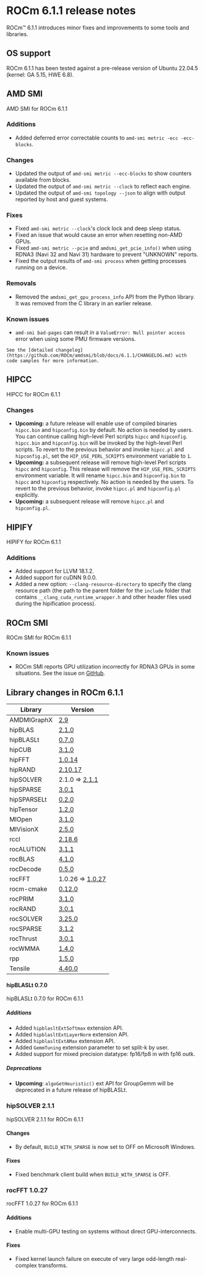 # ROCm 6.1.1 release notes

<!-- Disable lints since this is an auto-generated file.    -->
<!-- markdownlint-disable blanks-around-headers             -->
<!-- markdownlint-disable no-duplicate-header               -->
<!-- markdownlint-disable no-blanks-blockquote              -->
<!-- markdownlint-disable ul-indent                         -->
<!-- markdownlint-disable no-trailing-spaces                -->

<!-- spellcheck-disable -->

ROCm™ 6.1.1 introduces minor fixes and improvements to some tools and libraries.

## OS support

ROCm 6.1.1 has been tested against a pre-release version of Ubuntu 22.04.5 (kernel: GA 5.15, HWE 6.8).

## AMD SMI

AMD SMI for ROCm 6.1.1

### Additions

- Added deferred error correctable counts to `amd-smi metric -ecc -ecc-blocks`.

### Changes

- Updated the output of `amd-smi metric --ecc-blocks` to show counters available from blocks.
- Updated the output of `amd-smi metric --clock` to reflect each engine.
- Updated the output of `amd-smi topology --json` to align with output reported by host and guest systems.

### Fixes

- Fixed `amd-smi metric --clock`'s clock lock and deep sleep status.
- Fixed an issue that would cause an error when resetting non-AMD GPUs.
- Fixed `amd-smi metric --pcie` and `amdsmi_get_pcie_info()` when using RDNA3 (Navi 32 and Navi 31) hardware to prevent "UNKNOWN" reports.
- Fixed the output results of `amd-smi process` when getting processes running on a device.

### Removals

- Removed the `amdsmi_get_gpu_process_info` API from the Python library. It was removed from the C library in an earlier release.

### Known issues

- `amd-smi bad-pages` can result in a `ValueError: Null pointer access` error when using some PMU firmware versions.

```{note}
See the [detailed changelog](https://github.com/ROCm/amdsmi/blob/docs/6.1.1/CHANGELOG.md) with code samples for more information.
```

## HIPCC

HIPCC for ROCm 6.1.1

### Changes

- **Upcoming:** a future release will enable use of compiled binaries `hipcc.bin` and `hipconfig.bin` by default. No action is needed by users. You can continue calling high-level Perl scripts `hipcc` and `hipconfig`. `hipcc.bin` and `hipconfig.bin` will be invoked by the high-level Perl scripts. To revert to the previous behavior and invoke `hipcc.pl` and `hipconfig.pl`, set the `HIP_USE_PERL_SCRIPTS` environment variable to `1`.
- **Upcoming:** a subsequent release will remove high-level Perl scripts `hipcc` and `hipconfig`. This release will remove the `HIP_USE_PERL_SCRIPTS` environment variable. It will rename `hipcc.bin` and `hipconfig.bin` to `hipcc` and `hipconfig` respectively. No action is needed by the users. To revert to the previous behavior, invoke `hipcc.pl` and `hipconfig.pl` explicitly.
- **Upcoming:** a subsequent release will remove `hipcc.pl` and `hipconfig.pl`.

## HIPIFY

HIPIFY for ROCm 6.1.1

### Additions

- Added support for LLVM 18.1.2.
- Added support for cuDNN 9.0.0.
- Added a new option: `--clang-resource-directory` to specify the clang resource path (the path to the parent folder for the `include` folder that contains `__clang_cuda_runtime_wrapper.h` and other header files used during the hipification process).

## ROCm SMI

ROCm SMI for ROCm 6.1.1

### Known issues

- ROCm SMI reports GPU utilization incorrectly for RDNA3 GPUs in some situations. See the issue on [GitHub](https://github.com/ROCm/ROCm/issues/3112).

## Library changes in ROCm 6.1.1

| Library     | Version                                                                    |
| ----------- | -------------------------------------------------------------------------- |
| AMDMIGraphX | [2.9](https://github.com/ROCm/AMDMIGraphX/releases/tag/rocm-6.1.1)         |
| hipBLAS     | [2.1.0](https://github.com/ROCm/hipBLAS/releases/tag/rocm-6.1.1)           |
| hipBLASLt   | [0.7.0](https://github.com/ROCm/hipBLASLt/releases/tag/rocm-6.1.1)         |
| hipCUB      | [3.1.0](https://github.com/ROCm/hipCUB/releases/tag/rocm-6.1.1)            |
| hipFFT      | [1.0.14](https://github.com/ROCm/hipFFT/releases/tag/rocm-6.1.1)           |
| hipRAND     | [2.10.17](https://github.com/ROCm/hipRAND/releases/tag/rocm-6.1.1)         |
| hipSOLVER   | 2.1.0 ⇒ [2.1.1](https://github.com/ROCm/hipSOLVER/releases/tag/rocm-6.1.1) |
| hipSPARSE   | [3.0.1](https://github.com/ROCm/hipSPARSE/releases/tag/rocm-6.1.1)         |
| hipSPARSELt | [0.2.0](https://github.com/ROCm/hipSPARSELt/releases/tag/rocm-6.1.1)       |
| hipTensor   | [1.2.0](https://github.com/ROCm/hipTensor/releases/tag/rocm-6.1.1)         |
| MIOpen      | [3.1.0](https://github.com/ROCm/MIOpen/releases/tag/rocm-6.1.1)            |
| MIVisionX   | [2.5.0](https://github.com/ROCm/MIVisionX/releases/tag/rocm-6.1.1)         |
| rccl        | [2.18.6](https://github.com/ROCm/rccl/releases/tag/rocm-6.1.1)             |
| rocALUTION  | [3.1.1](https://github.com/ROCm/rocALUTION/releases/tag/rocm-6.1.1)        |
| rocBLAS     | [4.1.0](https://github.com/ROCm/rocBLAS/releases/tag/rocm-6.1.1)           |
| rocDecode   | [0.5.0](https://github.com/ROCm/rocDecode/releases/tag/rocm-6.1.1)         |
| rocFFT      | 1.0.26 ⇒ [1.0.27](https://github.com/ROCm/rocFFT/releases/tag/rocm-6.1.1)  |
| rocm-cmake  | [0.12.0](https://github.com/ROCm/rocm-cmake/releases/tag/rocm-6.1.1)       |
| rocPRIM     | [3.1.0](https://github.com/ROCm/rocPRIM/releases/tag/rocm-6.1.1)           |
| rocRAND     | [3.0.1](https://github.com/ROCm/rocRAND/releases/tag/rocm-6.1.1)           |
| rocSOLVER   | [3.25.0](https://github.com/ROCm/rocSOLVER/releases/tag/rocm-6.1.1)        |
| rocSPARSE   | [3.1.2](https://github.com/ROCm/rocSPARSE/releases/tag/rocm-6.1.1)         |
| rocThrust   | [3.0.1](https://github.com/ROCm/rocThrust/releases/tag/rocm-6.1.1)         |
| rocWMMA     | [1.4.0](https://github.com/ROCm/rocWMMA/releases/tag/rocm-6.1.1)           |
| rpp         | [1.5.0](https://github.com/ROCm/rpp/releases/tag/rocm-6.1.1)               |
| Tensile     | [4.40.0](https://github.com/ROCm/Tensile/releases/tag/rocm-6.1.1)          |

#### hipBLASLt 0.7.0

hipBLASLt 0.7.0 for ROCm 6.1.1

##### Additions

- Added `hipblasltExtSoftmax` extension API.
- Added `hipblasltExtLayerNorm` extension API.
- Added `hipblasltExtAMax` extension API.
- Added `GemmTuning` extension parameter to set split-k by user.
- Added support for mixed precision datatype: fp16/fp8 in with fp16 outk.

##### Deprecations

- **Upcoming**: `algoGetHeuristic()` ext API for GroupGemm will be deprecated in a future release of hipBLASLt.

### hipSOLVER 2.1.1

hipSOLVER 2.1.1 for ROCm 6.1.1

#### Changes

- By default, `BUILD_WITH_SPARSE` is now set to OFF on Microsoft Windows.

#### Fixes

- Fixed benchmark client build when `BUILD_WITH_SPARSE` is OFF.

### rocFFT 1.0.27

rocFFT 1.0.27 for ROCm 6.1.1

#### Additions

- Enable multi-GPU testing on systems without direct GPU-interconnects.

#### Fixes

- Fixed kernel launch failure on execute of very large odd-length real-complex transforms.
